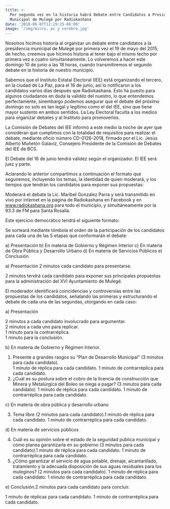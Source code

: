 ```yaml
---
title: >-
  Por segunda vez en la historia habrá Debate entre Candidatos a Presidente
  Municipal de Mulegé por Radiokashana
date: '2018-06-07T12:29:25-06:00'
image: '/img/micro, pc y cerebro.jpg'
---
```

Nosotros hicimos historia al organizar un debate entre  candidatos a la presidencia municipal de Mulegé por primera vez el 19 de mayo del 2015, de hecho, creemos que hicimos historia al tener bajo el mismo techo por primera vez a cuatro simultaneamente. Lo volveremos a hacer este domingo 10 de junio a las 18 horas, cuando transmitiremos el segundo debate en la historia de nuestro municipio.

Sabemos que el Instituto Estatal Electoral (IEE) está organizando el tercero, en la ciudad de La Paz, para el 16 de junio, así lo notificaron a los candidatos varios días después que Radiokashana. Esto ha puesto para algunos ciudadanos en duda la validéz del nuestro, lo que entendemos perfectamente, sinembargo podemos asegurar que el debate del próximo domingo no solo es tan legal y legítimo como el del IEE, sino que tiene mayor sustento en ambos sentidos. La Ley Electoral faculta a los medios para organizar debates y al Instituto para promoverlos.

La Comisión de Debates del IEE informó a este medio la noche de ayer que consideran que cumplimos con la totalidad de requisitos para realizar el debate, mediante oficio número CD-0126-2018, firmado por el Lic. Jesús Alberto Muñetón Galaviz, Consejero Presidente de la Comisión de Debates del IEE de BCS.

El Debate del 16 de junio tendrá validez según el organizador. El IEE será juez y parte. 

Aclarando lo anterior compartimos a continuación el formato que seguiremos, incluyendo los temas, la identidad de quien moderará, y los tiempos que tendrán los candidatos para exponer sus propuestas: 

Moderará el debate la Lic. Maribel Gonzalez Parra y será transmitido en vivo por internet en la página de Radiokashana en Facebook y en www.radiokashana.org para todo el municipio, y simultáneamente por la 93.3 de FM para Santa Rosalía.

 Este ejercicio democrático tendrá el siguiente formato:

Se sorteará mediante tómbola el orden de la participación de los candidatos para cada una de las 5 etapas que conformarán el debate:

a) Presentación
 b) En materia de Gobierno y Régimen Interior c) En materia de Obra Pública y Desarrollo Urbano
 d) En materia de Servicios Públicos
 e) Conclusión

a) Presentación
 2 minutos cada candidato para presentarse.

2 minutos tendrá cada candidato para exponer sus principales propuestas para la administración del XVI Ayuntamiento de Mulegé.

El moderador identificará coincidencias y controversias entre las propuestas de los candidatos, señalando las primeras y estructurando el debate de cada una de las segundas, otorgando en cada caso:

a) Presentación

2 minutos a cada candidato involucrado para argumentar. \
2 minutos a cada uno para replicar. \
1 minuto para la contrarréplica. \
1 minuto para la conclusión.

b) En materia de Gobierno y Régimen Interior.

1. Presente a grandes rasgos su “Plan de Desarrollo Municipal” (3 minutos para cada
    candidato). \
   1 minuto de réplica para cada candidato.
    1 minuto de contrarréplica para cada candidato.
2. ¿Cuál es su postura sobre el cobro de la licencia de construcción que Minera y Metalúrgica del Boleo se niega a pagar? (3 minutos para cada candidato).
   1 minuto de réplica para cada candidato.
   1 minuto de contrarréplica para cada candidato.

c) En materia de obra pública y desarrollo urbano

3. Tema libre (2 minutos para cada candidato).1 minuto de réplica para cada candidato.
    1 minuto de contrarréplica para cada candidato.

d) En materia de servicios públicos

4. Cuál es su opinión sobre el estado de la seguridad pública municipal y cómo planea garantizarla en su gobierno (3 minutos para cada candidato).1 minuto de réplica para cada candidato.
    1 minuto de contrarréplica para cada candidato.
5. ¿Cómo garantizar el servicio de agua potable, drenaje, alcantarillado, tratamiento y la adecuada disposición de sus aguas residuales para los muleginos? (2 minutos para cada candidato).
   1 minuto de réplica para cada candidato.
   1 minuto de contrarréplica para cada candidato.

e) Conclusión.2 minutos para cada candidato para concluir.


 1 minuto de réplicas para cada candidato.
 1 minuto de contrarréplica para cada candidato.
